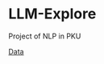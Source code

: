 # LLM-Explore  
Project of NLP in PKU  

[Data](https://people.eecs.berkeley.edu/~hendrycks/data.tar)